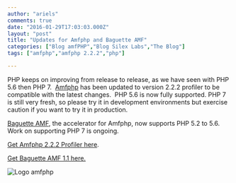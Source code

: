 ```yaml
---
author: "ariels"
comments: true
date: "2016-01-29T17:03:03.000Z"
layout: "post"
title: "Updates for Amfphp and Baguette AMF"
categories: ["Blog amfPHP","Blog Silex Labs","The Blog"]
tags: ["amfphp","amfphp 2.2.2","php"]

---
```

PHP keeps on improving from release to release, as we have seen with PHP 5.6 then PHP 7.  [Amfphp](https://www.silexlabs.org/amfphp/) has been updated to version 2.2.2 profiler to be compatible with the latest changes.  PHP 5.6 is now fully supported. PHP 7 is still very fresh, so please try it in development environments but exercise caution if you want to try it in production.

[Baguette AMF](http://baguetteamf.com), the accelerator for Amfphp, now supports PHP 5.2 to 5.6. Work on supporting PHP 7 is ongoing.

[Get Amfphp 2.2.2 Profiler here](https://www.silexlabs.org/amfphp/downloads/).

[Get Baguette AMF 1.1 here.](http://baguetteamf.com/)

![Logo amfphp](https://www.silexlabs.org/wp-content/uploads/2016/01/Logo-amfphp-687x450.png)










